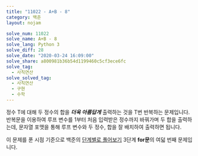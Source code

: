 ```yaml
---
title: "11022 - A+B - 8"
category: 백준
layout: nojam

solve_num: 11022
solve_name: A+B - 8
solve_lang: Python 3
solve_diff: 28
solve_date: "2020-03-24 16:09:00"
solve_share: a800981b36b54d1199460c5cf3ece6fc
solve_tag:
  - 사칙연산
solve_solved_tag:
  - 사칙연산
  - 구현
  - 수학
---
```


정수 T에 대해 두 정수의 합을 ***더욱 아름답게*** 출력하는 것을 T번 반복하는 문제입니다. 반복문을 이용하여 루프 변수를 1부터 처음 입력받은 정수까지 바꿔가며 두 합을 출력하는데, 문자열 포맷을 통해 루프 변수와 두 정수, 합을 잘 배치하여 출력하면 됩니다.

이 문제를 푼 시점 기준으로 백준의 [단계별로 풀어보기](http://noj.am/p/s) 3단계 **for문**의 여덟 번째 문제입니다.
